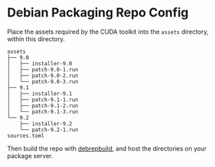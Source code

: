 # Debian Packaging Repo Config

Place the assets required by the CUDA toolkit into the `assets` directory,
within this directory.

```
assets
├── 9.0
│   ├── installer-9.0
│   ├── patch-9.0-1.run
│   ├── patch-9.0-2.run
│   └── patch-9.0-3.run
├── 9.1
│   ├── installer-9.1
│   ├── patch-9.1-1.run
│   ├── patch-9.1-2.run
│   └── patch-9.1-3.run
└── 9.2
    ├── installer-9.2
    └── patch-9.2-1.run
sources.toml
```

Then build the repo with [debrepbuild](https://github.com/pop-os/debrepbuild),
and host the directories on your package server.
